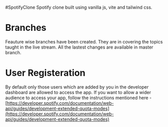 #SpotifyClone
Spotify clone built using vanilla js, vite and tailwind css.

# Branches
Feauture wise branches have been created. They are in covering the topics taught in the live stream.
All the lastest changes are available in master branch.





# User Registeration

By default only those users which are added by you in the developer dashboard are allowed to access the app.
If you want to allow a wider audience to access your app, follow the instructions mentioned here - [https://developer.spotify.com/documentation/web-api/guides/development-extended-quota-modes](https://developer.spotify.com/documentation/web-api/guides/development-extended-quota-modes)
